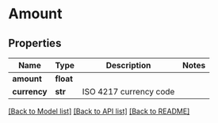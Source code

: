 # Amount

## Properties
Name | Type | Description | Notes
------------ | ------------- | ------------- | -------------
**amount** | **float** |  | 
**currency** | **str** | ISO 4217 currency code | 

[[Back to Model list]](../README.md#documentation-for-models) [[Back to API list]](../README.md#documentation-for-api-endpoints) [[Back to README]](../README.md)


